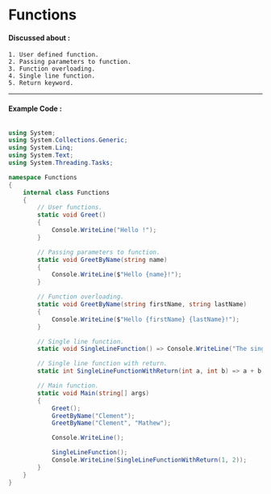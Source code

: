 # Functions

#### Discussed about :

    1. User defined function.
    2. Passing parameters to function.
    3. Function overloading.
    4. Single line function.
    5. Return keyword.

---

#### Example Code :

```c#

using System;
using System.Collections.Generic;
using System.Linq;
using System.Text;
using System.Threading.Tasks;

namespace Functions
{
    internal class Functions
    {
        // User functions.
        static void Greet()
        {
            Console.WriteLine("Hello !");
        }

        // Passing parameters to function.
        static void GreetByName(string name)
        {
            Console.WriteLine($"Hello {name}!");
        }

        // Function overloading.
        static void GreetByName(string firstName, string lastName)
        {
            Console.WriteLine($"Hello {firstName} {lastName}!");
        }

        // Single line function.
        static void SingleLineFunction() => Console.WriteLine("The single line function");

        // Single line function with return.
        static int SingleLineFunctionWithReturn(int a, int b) => a + b;

        // Main function.
        static void Main(string[] args)
        {
            Greet();
            GreetByName("Clement");
            GreetByName("Clement", "Mathew");

            Console.WriteLine();

            SingleLineFunction();
            Console.WriteLine(SingleLineFunctionWithReturn(1, 2));
        }
    }
}

```
